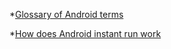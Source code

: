 *[Glossary of Android terms](https://medium.com/tradecraft-traction/speak-intellegently-about-your-app-anatomy-material-design-glossary-c6769de0eb63#.wxdczpb6e)

*[How does Android instant run work](https://medium.com/google-developers/instant-run-how-does-it-work-294a1633367f#.yg0k082ce)
